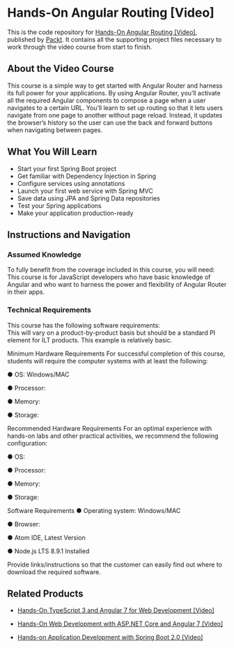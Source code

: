 # Hands-On Angular Routing [Video]
This is the code repository for [Hands-On Angular Routing [Video]](https://www.packtpub.com/web-development/hands-angular-routing-video?utm_source=github&utm_medium=repository&utm_campaign=9781838646868), published by [Packt](https://www.packtpub.com/?utm_source=github). It contains all the supporting project files necessary to work through the video course from start to finish.
## About the Video Course
This course is a simple way to get started with Angular Router and harness its full power for your applications. By using Angular Router, you’ll activate all the required Angular components to compose a page when a user navigates to a certain URL. You’ll learn to set up routing so that it lets users navigate from one page to another without page reload. Instead, it updates the browser’s history so the user can use the back and forward buttons when navigating between pages.

<H2>What You Will Learn</H2>
<DIV class=book-info-will-learn-text>
<UL>
<LI>Start your first Spring Boot project 
<LI>Get familiar with Dependency Injection in Spring 
<LI>Configure services using annotations 
<LI>Launch your first web service with Spring MVC 
<LI>Save data using JPA and Spring Data repositories 
<LI>Test your Spring applications 
<LI>Make your application production-ready </LI></UL></DIV>

## Instructions and Navigation
### Assumed Knowledge
To fully benefit from the coverage included in this course, you will need:<br/>
This course is for JavaScript developers who have basic knowledge of Angular and who want to harness the power and flexibility of Angular Router in their apps.
### Technical Requirements
This course has the following software requirements:<br/>
This will vary on a product-by-product basis but should be a standard PI element for ILT products. This example is relatively basic.

Minimum Hardware Requirements
For successful completion of this course, students will require the computer systems with at least the following:

●        OS: Windows/MAC

●        Processor:

●        Memory:

●        Storage:



Recommended Hardware Requirements
For an optimal experience with hands-on labs and other practical activities, we recommend the following configuration:

●        OS:

●        Processor:

●        Memory:

●        Storage:

Software Requirements
●        Operating system: Windows/MAC

●        Browser:

●        Atom IDE, Latest Version

●        Node.js LTS 8.9.1 Installed

Provide links/instructions so that the customer can easily find out where to download the required software.

## Related Products
* [Hands-On TypeScript 3 and Angular 7 for Web Development [Video]](https://www.packtpub.com/web-development/hands-typescript-3-and-angular-7-web-development-video?utm_source=github&utm_medium=repository&utm_campaign=9781789806045)

* [Hands-On Web Development with ASP.NET Core and Angular 7 [Video]](https://www.packtpub.com/web-development/hands-web-development-aspnet-core-and-angular-7-video?utm_source=github&utm_medium=repository&utm_campaign=9781789807936)

* [Hands-on Application Development with Spring Boot 2.0 [Video]](https://www.packtpub.com/application-development/hands-application-development-spring-boot-20-video?utm_source=github&utm_medium=repository&utm_campaign=9781789137712)

